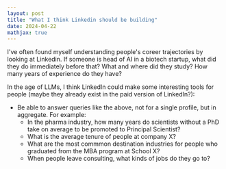 ```yaml
---
layout: post
title: "What I think Linkedin should be building"
date: 2024-04-22
mathjax: true
---
```


I've often found myself understanding people's coreer trajectories by looking at Linkedin. If someone is head of AI in a biotech startup, what did they do immediately before that? What and where did they study? How many years of experience do they have? 

In the age of LLMs, I think LinkedIn could make some interesting tools for people (maybe they already exist in the paid version of LinkedIn?): 

- Be able to answer queries like the above, not for a single profile, but in aggregate. For example: 
  - In the pharma industry, how many years do scientists without a PhD take on average to be promoted to Principal Scientist? 
  - What is the average tenure of people at company X? 
  - What are the most commmon destination industries for people who graduated from the MBA program at School X? 
  - When people leave consulting, what kinds of jobs do they go to? 




